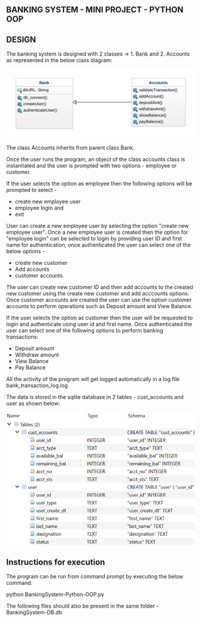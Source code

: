 ## BANKING SYSTEM - MINI PROJECT - PYTHON OOP

## DESIGN 

The banking system is designed with 2 classes -> 1. Bank and 2. Accounts as represented in the below class diagram:

![pic1](https://github.com/bsathyamur/BankingSystem-PythonOOP/blob/master/class-diagram.jpeg)

The class Accounts inherits from parent class Bank.

Once the user runs the program, an object of the class accounts class is instantiated and the user is prompted with two options - employee or customer. 

If the user selects the option as employee then the following options will be prompted to select - 
* create new employee user
* employee login and 
* exit
                                   
User can create a new employee user by selecting the option "create new employee user". Once a new employee user is created then the option for "employee login" can be selected to login by providing user ID and first name for authentication, once authenticated the user can select one of the below options - 
* create new customer
* Add accounts 
* customer accounts. 
                                  
The user can create new customer ID and then add accounts to the created new customer using the create new customer and add acccounts options. Once customer accounts are created the user can use the option customer accounts to perform operations such as Deposit amount and View Balance.

If the user selects the option as customer then the user will be requested to login and authenticate using user id and first name. Once authenticated the user can select one of the following options to perform banking transactions:
* Deposit amount
* Withdraw amount
* View Balance
* Pay Balance

 All the activity of the program will get logged automatically in a log file bank_transaction_log.log                               
 
 The data is stored in the sqlite database in 2 tables - cust_accounts and user as shown below:

![pic2](https://github.com/bsathyamur/BankingSystem-PythonOOP/blob/master/db-tables.png)

## Instructions for execution

The program can be run from command prompt by executing the below command:

python BankingSystem-Python-OOP.py

The following files should also be present in the same folder - BankingSystem-DB.db
